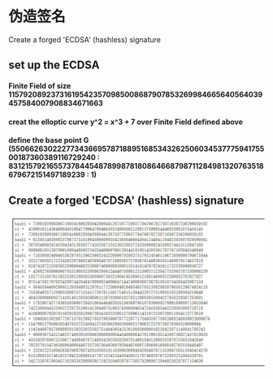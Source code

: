# 伪造签名
Create a forged 'ECDSA'  (hashless) signature
## set up the ECDSA
#### Finite Field of size 115792089237316195423570985008687907853269984665640564039457584007908834671663
#### creat the elloptic curve y^2 = x^3 + 7 over Finite Field defined above
#### define the base point G (55066263022277343669578718895168534326250603453777594175500187360389116729240 : 83121579216557378445487899878180864668798711284981320763518679672151497189239 : 1)
## Create a forged 'ECDSA'  (hashless) signature
![image](https://github.com/Chocker926/Security_in_action/blob/master/forge_signature/forge.jpg)
